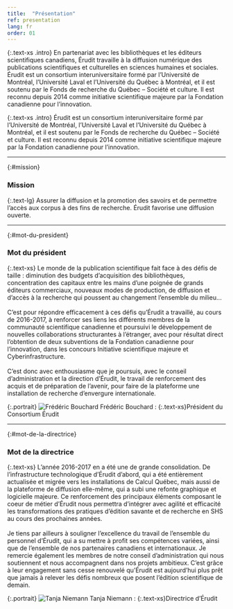 ```yaml
---
title:  "Présentation"
ref: presentation
lang: fr
order: 01
---
```

{:.text-xs .intro}
En partenariat avec les bibliothèques et les éditeurs scientifiques canadiens, Érudit travaille à la diffusion numérique des publications scientifiques et culturelles en sciences humaines et sociales. Érudit est un consortium interuniversitaire formé par l’Université de Montréal, l’Université Laval et l’Université du Québec à Montréal, et il est soutenu par le Fonds de recherche du Québec – Société et culture. Il est reconnu depuis 2014 comme initiative scientifique majeure par la Fondation canadienne pour l’innovation.

{:.text-xs .intro}
Érudit est un consortium interuniversitaire formé par l’Université de Montréal, l’Université Laval et l’Université du Québec à Montréal, et il est soutenu par le Fonds de recherche du Québec – Société et culture. Il est reconnu depuis 2014 comme initiative scientifique majeure par la Fondation canadienne pour l’innovation.

---

{:#mission}
### Mission

{:.text-lg}
Assurer la diffusion et la promotion des savoirs et de permettre l’accès aux corpus à des fins de recherche. Érudit favorise une diffusion ouverte.

---

{:#mot-du-president}
### Mot du président

{:.text-xs}
Le monde de la publication scientifique fait face à des défis de taille : diminution des budgets d’acquisition des bibliothèques, concentration des capitaux entre les mains d’une poignée de grands éditeurs commerciaux, nouveaux modes de production, de diffusion et d’accès à la recherche qui poussent au changement l’ensemble du milieu...
<br><br>
C’est pour répondre efficacement à ces défis qu’Érudit a travaillé, au cours de 2016-2017, à renforcer ses liens les différents membres de la communauté scientifique canadienne et poursuivi le développement de nouvelles collaborations structurantes à l’étranger, avec pour résultat direct l’obtention de deux subventions de la Fondation canadienne pour l’innovation, dans les concours Initiative scientifique majeure et Cyberinfrastructure. 
<br><br>
C’est donc avec enthousiasme que je poursuis, avec le conseil d’administration et la direction d’Érudit, le travail de renforcement des acquis et de préparation de l’avenir, pour faire de la plateforme une installation de recherche d’envergure internationale. 

{:.portrait}
![Frédéric Bouchard](https://www.erudit.org/rapport/2016/img/bouchard2017.png)
Frédéric Bouchard
: {:.text-xs}Président du Consortium Érudit

---

{:#mot-de-la-directrice}
### Mot de la directrice

{:.text-xs}
L’année 2016-2017 en a été une de grande consolidation. De l’infrastructure technologique d’Érudit d’abord, qui a été entièrement actualisée et migrée vers les installations de Calcul Québec, mais aussi de la plateforme de diffusion elle-même, qui a subi une refonte graphique et logicielle majeure. Ce renforcement des principaux éléments composant le coeur de métier d’Érudit nous permettra d’intégrer avec agilité et efficacité les transformations des pratiques d’édition savante et de recherche en SHS au cours des prochaines années. 
<br><br>
Je tiens par ailleurs à souligner l’excellence du travail de l’ensemble du personnel d’Érudit, qui a su mettre à profit ses compétences variées, ainsi que de l’ensemble de nos partenaires canadiens et internationaux. Je remercie également les membres de notre conseil d’administration qui nous soutiennent et nous accompagnent dans nos projets ambitieux. C’est grâce à leur engagement sans cesse renouvelé qu’Érudit est aujourd’hui plus prêt que jamais à relever les défis nombreux que posent l’édition scientifique de demain. 

{:.portrait}
![Tanja Niemann](https://www.erudit.org/rapport/2016/img/niemann2017.png)
Tanja Niemann
: {:.text-xs}Directrice d’Érudit
